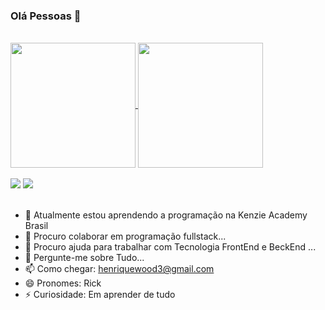 ### Olá Pessoas 👋

<br>

<a href="https://github.com/anuraghazra/github-readme-stats">
  <img height=200 align="center" src="https://github-readme-stats.vercel.app/api?username=henriquerick12" />
</a>
<a href="https://github.com/anuraghazra/convoychat">
  <img height=200 align="center" src="https://github-readme-stats.vercel.app/api/top-langs?username=henriquerick12&layout=compact&langs_count=8&card_width=300" />
</a>

<br>
<br>
<div> 
  <a href="https://www.instagram.com/henrique_silva2406/" target="_blank"><img src="https://img.shields.io/badge/-Instagram-%23E4405F?style=for-the-badge&logo=instagram&logoColor=white" target="_blank"></a>
  <a href="www.linkedin.com/in/otacilio-henrique-s-1b1841137" target="_blank"><img src="https://img.shields.io/badge/-LinkedIn-%230077B5?style=for-the-badge&logo=linkedin&logoColor=white" target="_blank"></a> 
<br>
<br>

- 🔭 Atualmente estou aprendendo a programação na Kenzie Academy Brasil
- 👯 Procuro colaborar em programação fullstack...
- 🤔 Procuro ajuda para trabalhar com Tecnologia FrontEnd e BeckEnd ...
- 💬 Pergunte-me sobre Tudo...
- 📫 Como chegar: henriquewood3@gmail.com
- 😄 Pronomes: Rick
- ⚡ Curiosidade: Em aprender de tudo
